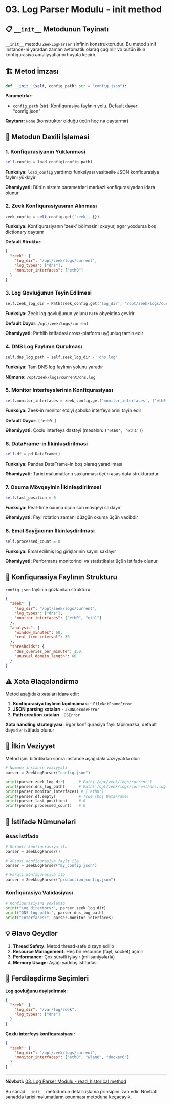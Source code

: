 # 03. Log Parser Modulu - init method

## 📋 `__init__` Metodunun Təyinatı

`__init__` metodu `ZeekLogParser` sinfinin konstruktorudur. Bu metod sinif instance-ni yaradan zaman avtomatik olaraq çağırılır və bütün ilkin konfiqurasiya əməliyyatlarını həyata keçirir.

## 🏗️ Metod İmzası

```python
def __init__(self, config_path: str = "config.json"):
```

**Parametrlər:**
- `config_path` (str): Konfiqurasiya faylının yolu. Default dəyər: "config.json"

**Qaytarır:** `None` (konstruktor olduğu üçün heç nə qaytarmır)

## 🔧 Metodun Daxili İşləməsi

### 1. Konfiqurasiyanın Yüklənməsi

```python
self.config = load_config(config_path)
```

**Funksiya:** `load_config` yardımçı funksiyası vasitəsilə JSON konfiqurasiya faylını yükləyir

**Əhəmiyyəti:** Bütün sistem parametrləri mərkəzi konfiqurasiyadan idarə olunur

### 2. Zeek Konfiqurasiyasının Alınması

```python
zeek_config = self.config.get('zeek', {})
```

**Funksiya:** Konfiqurasiyanın 'zeek' bölməsini oxuyur, əgər yoxdursa boş dictionary qaytarır

**Default Struktur:**
```json
{
  "zeek": {
    "log_dir": "/opt/zeek/logs/current",
    "log_types": ["dns"],
    "monitor_interfaces": ["eth0"]
  }
}
```

### 3. Log Qovluğunun Təyin Edilməsi

```python
self.zeek_log_dir = Path(zeek_config.get('log_dir', '/opt/zeek/logs/current'))
```

**Funksiya:** Zeek log qovluğunun yolunu `Path` obyektinə çevirir

**Default Dəyər:** `/opt/zeek/logs/current`

**Əhəmiyyəti:** Pathlib istifadəsi cross-platform uyğunluq təmin edir

### 4. DNS Log Faylının Qurulması

```python
self.dns_log_path = self.zeek_log_dir / 'dns.log'
```

**Funksiya:** Tam DNS log faylının yolunu yaradır

**Nümunə:** `/opt/zeek/logs/current/dns.log`

### 5. Monitor Interfeyslərinin Konfiqurasiyası

```python
self.monitor_interfaces = zeek_config.get('monitor_interfaces', ['eth0'])
```

**Funksiya:** Zeek-in monitor etdiyi şəbəkə interfeyslərini təyin edir

**Default Dəyər:** `['eth0']`

**Əhəmiyyəti:** Çoxlu interfeys dəstəyi (məsələn: `['eth0', 'eth1']`)

### 6. DataFrame-in İlkinləşdirilməsi

```python
self.df = pd.DataFrame()
```

**Funksiya:** Pandas DataFrame-in boş olaraq yaradılması

**Əhəmiyyəti:** Tarixi məlumatların saxlanması üçün əsas data strukturudur

### 7. Oxuma Mövqeyinin İlkinləşdirilməsi

```python
self.last_position = 0
```

**Funksiya:** Real-time oxuma üçün son mövqeyi saxlayır

**Əhəmiyyəti:** Fayl rotation zamanı düzgün oxuma üçün vacibdir

### 8. Emal Sayğacının İlkinləşdirilməsi

```python
self.processed_count = 0
```

**Funksiya:** Emal edilmiş log girişlərinin sayını saxlayır

**Əhəmiyyəti:** Performans monitorinqi və statistikalar üçün istifadə olunur

## 🎯 Konfiqurasiya Faylının Strukturu

`config.json` faylının gözlənilən strukturu:

```json
{
  "zeek": {
    "log_dir": "/opt/zeek/logs/current",
    "log_types": ["dns"],
    "monitor_interfaces": ["eth0", "eth1"]
  },
  "analysis": {
    "window_minutes": 60,
    "real_time_interval": 30
  },
  "thresholds": {
    "dns_queries_per_minute": 150,
    "unusual_domain_length": 60
  }
}
```

## ⚠️ Xəta Əlaqələndirmə

Metod aşağıdakı xətaları idarə edir:

1. **Konfiqurasiya faylının tapılmaması** - `FileNotFoundError`
2. **JSON parsing xətaları** - `JSONDecodeError`
3. **Path creation xətaları** - `OSError`

**Xəta handling strategiyası:** Əgər konfiqurasiya faylı tapılmazsa, default dəyərlər istifadə olunur

## 🔄 İlkin Vəziyyət

Metod işini bitirdikdən sonra instance aşağıdaki vəziyyətdə olur:

```python
# Nümunə instance vəziyyəti
parser = ZeekLogParser("config.json")

print(parser.zeek_log_dir)      # Path('/opt/zeek/logs/current')
print(parser.dns_log_path)      # Path('/opt/zeek/logs/current/dns.log')
print(parser.monitor_interfaces) # ['eth0']
print(parser.df.empty)          # True (boş DataFrame)
print(parser.last_position)     # 0
print(parser.processed_count)   # 0
```

## 🚀 İstifadə Nümunələri

### Əsas İstifadə
```python
# Default konfiqurasiya ilə
parser = ZeekLogParser()

# Xüsusi konfiqurasiya faylı ilə  
parser = ZeekLogParser("my_config.json")

# Fərqli konfiqurasiya ilə
parser = ZeekLogParser("production_config.json")
```

### Konfiqurasiya Validasiyası
```python
# Konfiqurasiyanı yoxlamaq
print("Log directory:", parser.zeek_log_dir)
print("DNS log path:", parser.dns_log_path)
print("Interfaces:", parser.monitor_interfaces)
```

## 💡 Əlavə Qeydlər

1. **Thread Safety:** Metod thread-safe dizayn edilib
2. **Resource Management:** Heç bir resource (fayl, socket) açmır
3. **Performance:** Çox sürətli işləyir (milisaniyələrlə)
4. **Memory Usage:** Aşağı yaddaş istifadəsi

## 🔧 Fərdiləşdirmə Seçimləri

**Log qovluğunu dəyişdirmək:**
```json
{
  "zeek": {
    "log_dir": "/var/log/zeek",
    "log_types": ["dns"]
  }
}
```

**Çoxlu interfeys konfiqurasiyası:**
```json
{
  "zeek": {
    "log_dir": "/opt/zeek/logs/current",
    "monitor_interfaces": ["eth0", "wlan0", "docker0"]
  }
}
```

---

**Növbəti:** [03. Log Parser Modulu - read_historical method](05_read_historical_method.md)

Bu sənəd `__init__` metodunun detallı işləmə prinsipini izah edir. Növbəti sənəddə tarixi məlumatların oxunması metoduna keçəcəyik.
